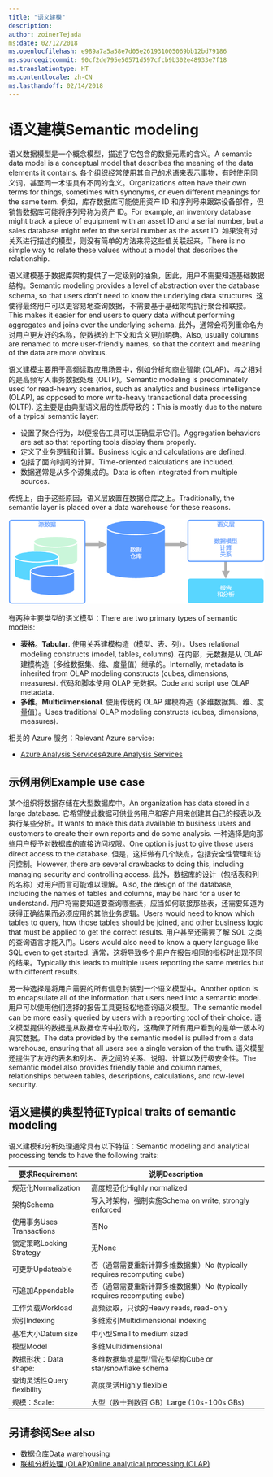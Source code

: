 ```yaml
---
title: "语义建模"
description: 
author: zoinerTejada
ms:date: 02/12/2018
ms.openlocfilehash: e989a7a5a58e7d05e261931005069bb12bd79186
ms.sourcegitcommit: 90cf2de795e50571d597cfcb9b302e48933e7f18
ms.translationtype: HT
ms.contentlocale: zh-CN
ms.lasthandoff: 02/14/2018
---
```

# <a name="semantic-modeling"></a><span data-ttu-id="50543-102">语义建模</span><span class="sxs-lookup"><span data-stu-id="50543-102">Semantic modeling</span></span>

<span data-ttu-id="50543-103">语义数据模型是一个概念模型，描述了它包含的数据元素的含义。</span><span class="sxs-lookup"><span data-stu-id="50543-103">A semantic data model is a conceptual model that describes the meaning of the data elements it contains.</span></span> <span data-ttu-id="50543-104">各个组织经常使用其自己的术语来表示事物，有时使用同义词，甚至同一术语具有不同的含义。</span><span class="sxs-lookup"><span data-stu-id="50543-104">Organizations often have their own terms for things, sometimes with synonyms, or even different meanings for the same term.</span></span> <span data-ttu-id="50543-105">例如，库存数据库可能使用资产 ID 和序列号来跟踪设备部件，但销售数据库可能将序列号称为资产 ID。</span><span class="sxs-lookup"><span data-stu-id="50543-105">For example, an inventory database might track a piece of equipment with an asset ID and a serial number, but a sales database might refer to the serial number as the asset ID.</span></span> <span data-ttu-id="50543-106">如果没有对关系进行描述的模型，则没有简单的方法来将这些值关联起来。</span><span class="sxs-lookup"><span data-stu-id="50543-106">There is no simple way to relate these values without a model that describes the relationship.</span></span> 

<span data-ttu-id="50543-107">语义建模基于数据库架构提供了一定级别的抽象，因此，用户不需要知道基础数据结构。</span><span class="sxs-lookup"><span data-stu-id="50543-107">Semantic modeling provides a level of abstraction over the database schema, so that users don't need to know the underlying data structures.</span></span> <span data-ttu-id="50543-108">这使得最终用户可以更容易地查询数据，不需要基于基础架构执行聚合和联接。</span><span class="sxs-lookup"><span data-stu-id="50543-108">This makes it easier for end users to query data without performing aggregates and joins over the underlying schema.</span></span> <span data-ttu-id="50543-109">此外，通常会将列重命名为对用户更友好的名称，使数据的上下文和含义更加明确。</span><span class="sxs-lookup"><span data-stu-id="50543-109">Also, usually columns are renamed to more user-friendly names, so that the context and meaning of the data are more obvious.</span></span>

<span data-ttu-id="50543-110">语义建模主要用于高频读取应用场景中，例如分析和商业智能 (OLAP)，与之相对的是高频写入事务数据处理 (OLTP)。</span><span class="sxs-lookup"><span data-stu-id="50543-110">Semantic modeling is predominately used for read-heavy scenarios, such as analytics and business intelligence (OLAP), as opposed to more write-heavy transactional data processing (OLTP).</span></span> <span data-ttu-id="50543-111">这主要是由典型语义层的性质导致的：</span><span class="sxs-lookup"><span data-stu-id="50543-111">This is mostly due to the nature of a typical semantic layer:</span></span>

- <span data-ttu-id="50543-112">设置了聚合行为，以便报告工具可以正确显示它们。</span><span class="sxs-lookup"><span data-stu-id="50543-112">Aggregation behaviors are set so that reporting tools display them properly.</span></span>
- <span data-ttu-id="50543-113">定义了业务逻辑和计算。</span><span class="sxs-lookup"><span data-stu-id="50543-113">Business logic and calculations are defined.</span></span>
- <span data-ttu-id="50543-114">包括了面向时间的计算。</span><span class="sxs-lookup"><span data-stu-id="50543-114">Time-oriented calculations are included.</span></span>
- <span data-ttu-id="50543-115">数据通常是从多个源集成的。</span><span class="sxs-lookup"><span data-stu-id="50543-115">Data is often integrated from multiple sources.</span></span> 

<span data-ttu-id="50543-116">传统上，由于这些原因，语义层放置在数据仓库之上。</span><span class="sxs-lookup"><span data-stu-id="50543-116">Traditionally, the semantic layer is placed over a data warehouse for these reasons.</span></span>

![位于数据仓库与报告工具之间的语义层的示例关系图](./images/semantic-modeling.png)

<span data-ttu-id="50543-118">有两种主要类型的语义模型：</span><span class="sxs-lookup"><span data-stu-id="50543-118">There are two primary types of semantic models:</span></span>

* <span data-ttu-id="50543-119">**表格**。</span><span class="sxs-lookup"><span data-stu-id="50543-119">**Tabular**.</span></span> <span data-ttu-id="50543-120">使用关系建模构造（模型、表、列）。</span><span class="sxs-lookup"><span data-stu-id="50543-120">Uses relational modeling constructs (model, tables, columns).</span></span> <span data-ttu-id="50543-121">在内部，元数据是从 OLAP 建模构造（多维数据集、维、度量值）继承的。</span><span class="sxs-lookup"><span data-stu-id="50543-121">Internally, metadata is inherited from OLAP modeling constructs (cubes, dimensions, measures).</span></span> <span data-ttu-id="50543-122">代码和脚本使用 OLAP 元数据。</span><span class="sxs-lookup"><span data-stu-id="50543-122">Code and script use OLAP metadata.</span></span>
* <span data-ttu-id="50543-123">**多维**。</span><span class="sxs-lookup"><span data-stu-id="50543-123">**Multidimensional**.</span></span> <span data-ttu-id="50543-124">使用传统的 OLAP 建模构造（多维数据集、维、度量值）。</span><span class="sxs-lookup"><span data-stu-id="50543-124">Uses traditional OLAP modeling constructs (cubes, dimensions, measures).</span></span>

<span data-ttu-id="50543-125">相关的 Azure 服务：</span><span class="sxs-lookup"><span data-stu-id="50543-125">Relevant Azure service:</span></span>
- [<span data-ttu-id="50543-126">Azure Analysis Services</span><span class="sxs-lookup"><span data-stu-id="50543-126">Azure Analysis Services</span></span>](https://azure.microsoft.com/services/analysis-services/)

## <a name="example-use-case"></a><span data-ttu-id="50543-127">示例用例</span><span class="sxs-lookup"><span data-stu-id="50543-127">Example use case</span></span>

<span data-ttu-id="50543-128">某个组织将数据存储在大型数据库中。</span><span class="sxs-lookup"><span data-stu-id="50543-128">An organization has data stored in a large database.</span></span> <span data-ttu-id="50543-129">它希望使此数据可供业务用户和客户用来创建其自己的报表以及执行某些分析。</span><span class="sxs-lookup"><span data-stu-id="50543-129">It wants to make this data available to business users and customers to create their own reports and do some analysis.</span></span> <span data-ttu-id="50543-130">一种选择是向那些用户授予对数据库的直接访问权限。</span><span class="sxs-lookup"><span data-stu-id="50543-130">One option is just to give those users direct access to the database.</span></span> <span data-ttu-id="50543-131">但是，这样做有几个缺点，包括安全性管理和访问控制。</span><span class="sxs-lookup"><span data-stu-id="50543-131">However, there are several drawbacks to doing this, including managing security and controlling access.</span></span> <span data-ttu-id="50543-132">此外，数据库的设计（包括表和列的名称）对用户而言可能难以理解。</span><span class="sxs-lookup"><span data-stu-id="50543-132">Also, the design of the database, including the names of tables and columns, may be hard for a user to understand.</span></span> <span data-ttu-id="50543-133">用户将需要知道要查询哪些表，应当如何联接那些表，还需要知道为获得正确结果而必须应用的其他业务逻辑。</span><span class="sxs-lookup"><span data-stu-id="50543-133">Users would need to know which tables to query, how those tables should be joined, and other business logic that must be applied to get the correct results.</span></span> <span data-ttu-id="50543-134">用户甚至还需要了解 SQL 之类的查询语言才能入门。</span><span class="sxs-lookup"><span data-stu-id="50543-134">Users would also need to know a query language like SQL even to get started.</span></span> <span data-ttu-id="50543-135">通常，这将导致多个用户在报告相同的指标时出现不同的结果。</span><span class="sxs-lookup"><span data-stu-id="50543-135">Typically this leads to multiple users reporting the same metrics but with different results.</span></span>

<span data-ttu-id="50543-136">另一种选择是将用户需要的所有信息封装到一个语义模型中。</span><span class="sxs-lookup"><span data-stu-id="50543-136">Another option is to encapsulate all of the information that users need into a semantic model.</span></span> <span data-ttu-id="50543-137">用户可以使用他们选择的报告工具更轻松地查询语义模型。</span><span class="sxs-lookup"><span data-stu-id="50543-137">The semantic model can be more easily queried by users with a reporting tool of their choice.</span></span> <span data-ttu-id="50543-138">语义模型提供的数据是从数据仓库中拉取的，这确保了所有用户看到的是单一版本的真实数据。</span><span class="sxs-lookup"><span data-stu-id="50543-138">The data provided by the semantic model is pulled from a data warehouse, ensuring that all users see a single version of the truth.</span></span> <span data-ttu-id="50543-139">语义模型还提供了友好的表名和列名、表之间的关系、说明、计算以及行级安全性。</span><span class="sxs-lookup"><span data-stu-id="50543-139">The semantic model also provides friendly table and column names, relationships between tables, descriptions, calculations, and row-level security.</span></span>

## <a name="typical-traits-of-semantic-modeling"></a><span data-ttu-id="50543-140">语义建模的典型特征</span><span class="sxs-lookup"><span data-stu-id="50543-140">Typical traits of semantic modeling</span></span>

<span data-ttu-id="50543-141">语义建模和分析处理通常具有以下特征：</span><span class="sxs-lookup"><span data-stu-id="50543-141">Semantic modeling and analytical processing tends to have the following traits:</span></span>

| <span data-ttu-id="50543-142">要求</span><span class="sxs-lookup"><span data-stu-id="50543-142">Requirement</span></span> | <span data-ttu-id="50543-143">说明</span><span class="sxs-lookup"><span data-stu-id="50543-143">Description</span></span> |
| --- | --- |
| <span data-ttu-id="50543-144">规范化</span><span class="sxs-lookup"><span data-stu-id="50543-144">Normalization</span></span> | <span data-ttu-id="50543-145">高度规范化</span><span class="sxs-lookup"><span data-stu-id="50543-145">Highly normalized</span></span> |
| <span data-ttu-id="50543-146">架构</span><span class="sxs-lookup"><span data-stu-id="50543-146">Schema</span></span> | <span data-ttu-id="50543-147">写入时架构，强制实施</span><span class="sxs-lookup"><span data-stu-id="50543-147">Schema on write, strongly enforced</span></span>|
| <span data-ttu-id="50543-148">使用事务</span><span class="sxs-lookup"><span data-stu-id="50543-148">Uses Transactions</span></span> | <span data-ttu-id="50543-149">否</span><span class="sxs-lookup"><span data-stu-id="50543-149">No</span></span> |
| <span data-ttu-id="50543-150">锁定策略</span><span class="sxs-lookup"><span data-stu-id="50543-150">Locking Strategy</span></span> | <span data-ttu-id="50543-151">无</span><span class="sxs-lookup"><span data-stu-id="50543-151">None</span></span> |
| <span data-ttu-id="50543-152">可更新</span><span class="sxs-lookup"><span data-stu-id="50543-152">Updateable</span></span> | <span data-ttu-id="50543-153">否（通常需要重新计算多维数据集）</span><span class="sxs-lookup"><span data-stu-id="50543-153">No (typically requires recomputing cube)</span></span> |
| <span data-ttu-id="50543-154">可追加</span><span class="sxs-lookup"><span data-stu-id="50543-154">Appendable</span></span> | <span data-ttu-id="50543-155">否（通常需要重新计算多维数据集）</span><span class="sxs-lookup"><span data-stu-id="50543-155">No (typically requires recomputing cube)</span></span> |
| <span data-ttu-id="50543-156">工作负载</span><span class="sxs-lookup"><span data-stu-id="50543-156">Workload</span></span> | <span data-ttu-id="50543-157">高频读取，只读的</span><span class="sxs-lookup"><span data-stu-id="50543-157">Heavy reads, read-only</span></span> |
| <span data-ttu-id="50543-158">索引</span><span class="sxs-lookup"><span data-stu-id="50543-158">Indexing</span></span> | <span data-ttu-id="50543-159">多维索引</span><span class="sxs-lookup"><span data-stu-id="50543-159">Multidimensional indexing</span></span> |
| <span data-ttu-id="50543-160">基准大小</span><span class="sxs-lookup"><span data-stu-id="50543-160">Datum size</span></span> | <span data-ttu-id="50543-161">中小型</span><span class="sxs-lookup"><span data-stu-id="50543-161">Small to medium sized</span></span> |
| <span data-ttu-id="50543-162">模型</span><span class="sxs-lookup"><span data-stu-id="50543-162">Model</span></span> | <span data-ttu-id="50543-163">多维</span><span class="sxs-lookup"><span data-stu-id="50543-163">Multidimensional</span></span> |
| <span data-ttu-id="50543-164">数据形状：</span><span class="sxs-lookup"><span data-stu-id="50543-164">Data shape:</span></span>| <span data-ttu-id="50543-165">多维数据集或星型/雪花型架构</span><span class="sxs-lookup"><span data-stu-id="50543-165">Cube or star/snowflake schema</span></span> |
| <span data-ttu-id="50543-166">查询灵活性</span><span class="sxs-lookup"><span data-stu-id="50543-166">Query flexibility</span></span> | <span data-ttu-id="50543-167">高度灵活</span><span class="sxs-lookup"><span data-stu-id="50543-167">Highly flexible</span></span> |
| <span data-ttu-id="50543-168">规模：</span><span class="sxs-lookup"><span data-stu-id="50543-168">Scale:</span></span> | <span data-ttu-id="50543-169">大型（数十到数百 GB）</span><span class="sxs-lookup"><span data-stu-id="50543-169">Large (10s-100s GBs)</span></span> |

## <a name="see-also"></a><span data-ttu-id="50543-170">另请参阅</span><span class="sxs-lookup"><span data-stu-id="50543-170">See also</span></span>

- [<span data-ttu-id="50543-171">数据仓库</span><span class="sxs-lookup"><span data-stu-id="50543-171">Data warehousing</span></span>](../scenarios/data-warehousing.md)
- [<span data-ttu-id="50543-172">联机分析处理 (OLAP)</span><span class="sxs-lookup"><span data-stu-id="50543-172">Online analytical processing (OLAP)</span></span>](../scenarios/online-analytical-processing.md)